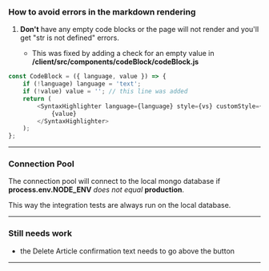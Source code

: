 ### How to avoid errors in the markdown rendering

1. **Don't** have any empty code blocks or the page will not render and you'll get "str is not defined" errors.

    - This was fixed by adding a check for an empty value in **/client/src/components/codeBlock/codeBlock.js**

```js
const CodeBlock = ({ language, value }) => {
    if (!language) language = 'text';
    if (!value) value = ''; // this line was added
    return (
        <SyntaxHighlighter language={language} style={vs} customStyle={markdownCSS}>
            {value}
        </SyntaxHighlighter>
    );
};
```

---

### Connection Pool

The connection pool will connect to the local mongo database if **process.env.NODE_ENV** _does not equal_ **production**.

This way the integration tests are always run on the local database.

---

### Still needs work

- the Delete Article confirmation text needs to go above the button

---

